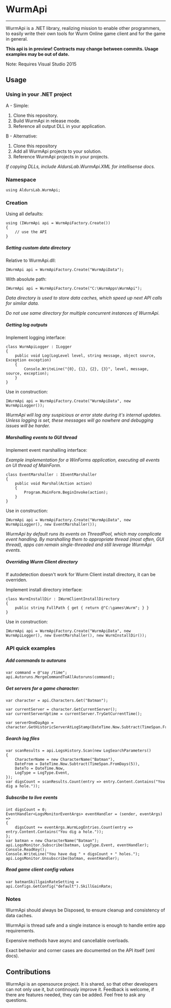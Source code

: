 # WurmApi #
----------------

WurmApi is a .NET library, realizing mission to enable other programmers, to easily write their own tools for Wurm Online game client and for the game in general.

**This api is in preview! Contracts may change between commits. Usage examples may be out of date.**

Note: Requires Visual Studio 2015

## Usage ##

### Using in your .NET project

A - Simple:

1. Clone this repository.
2. Build WurmApi in release mode.
3. Reference all output DLL in your application.

B - Alternative:

1. Clone this repository
2. Add all WurmApi projects to your solution.
3. Reference WurmApi projects in your projects.

*If copying DLLs, include AldursLab.WurmApi.XML for intellisense docs.*

### Namespace ###

	using AldursLab.WurmApi;

### Creation ###

Using all defaults:

    using (IWurmApi api = WurmApiFactory.Create())
    {
        // use the API
    }

##### Setting custom data directory ####

Relative to WurmApi.dll:

    IWurmApi api = WurmApiFactory.Create("WurmApiData");

With absolute path:

	IWurmApi api = WurmApiFactory.Create("C:\WurmApps\WurmApi");

*Data directory is used to store data caches, which speed up next API calls for similar data.*

*Do not use same directory for multiple concurrent instances of WurmApi.*

##### Getting log outputs ###

Implement logging interface:

	class WurmApiLogger : ILogger
    {
        public void Log(LogLevel level, string message, object source, Exception exception)
        {
            Console.WriteLine("{0}, {1}, {2}, {3}", level, message, source, exception);
        }
    }

Use in construction:

	IWurmApi api = WurmApiFactory.Create("WurmApiData", new WurmApiLogger());

*WurmApi will log any suspicious or error state during it's internal updates. Unless logging is set, these messages will go nowhere and debugging issues will be harder.*

##### Marshalling events to GUI thread ###

Implement event marshalling interface:

*Example implementation for a WinForms application, executing all events on UI thread of MainForm.*

    class EventMarshaller : IEventMarshaller
    {
        public void Marshal(Action action)
        {
            Program.MainForm.BeginInvoke(action);
        }
    }

Use in construction:

	IWurmApi api = WurmApiFactory.Create("WurmApiData", new WurmApiLogger(), new EventMarshaller());

*WurmApi by default runs its events on ThreadPool, which may complicate event handling. By marshalling them to appropriate thread (most often, GUI thread), apps can remain single-threaded and still leverage WurmApi events.*

##### Overriding Wurm Client directory ###

If autodetection doesn't work for Wurm Client install directory, it can be overriden.

Implement install directory interface:

	class WurmInstallDir : IWurmClientInstallDirectory
    {
        public string FullPath { get { return @"C:\games\Wurm"; } }
    }

Use in construction:

	IWurmApi api = WurmApiFactory.Create("WurmApiData", new WurmApiLogger(), new EventMarshaller(), new WurmInstallDir());

### API quick examples

##### Add commands to autoruns #

    var command = @"say /time";
    api.Autoruns.MergeCommandToAllAutoruns(command);

##### Get servers for a game character:

    var character = api.Characters.Get("Batman");

    var currentServer = character.GetCurrentServer();
	var currentServerUptime = currentServer.TryGetCurrentTime();

    var serverOneDayAgo = character.GetHistoricServerAtLogStamp(DateTime.Now.Subtract(TimeSpan.FromDays(1)));

##### Search log files

    var scanResults = api.LogsHistory.Scan(new LogSearchParameters()
    {
        CharacterName = new CharacterName("Batman"),
        DateFrom = DateTime.Now.Subtract(TimeSpan.FromDays(5)),
        DateTo = DateTime.Now,
        LogType = LogType.Event,
    });
    var digsCount = scanResults.Count(entry => entry.Content.Contains("You dig a hole."));

##### Subscribe to live events

    int digsCount = 0;
    EventHandler<LogsMonitorEventArgs> eventHandler = (sender, eventArgs) =>
    {
        digsCount += eventArgs.WurmLogEntries.Count(entry => entry.Content.Contains("You dig a hole."));
    };
    var batman = new CharacterName("Batman");
    api.LogsMonitor.Subscribe(batman, LogType.Event, eventHandler);
    Console.ReadKey();
	Console.WriteLine("You have dug " + digsCount + " holes.");
    api.LogsMonitor.Unsubscribe(batman, eventHandler);

##### Read game client config values

	var batmanSkillgainRateSetting = api.Configs.GetConfig("default").SkillGainRate;

### Notes ###

WurmApi should always be Disposed, to ensure cleanup and consistency of data caches. 

WurmApi is thread safe and a single instance is enough to handle entire app requirements.

Expensive methods have async and cancellable overloads.

Exact behavior and corner cases are documented on the API itself (xml docs).

## Contributions ##

WurmApi is an opensource project. It is shared, so that other developers can not only use it, but continously improve it. Feedback is welcome, if there are features needed, they can be added. Feel free to ask any questions.